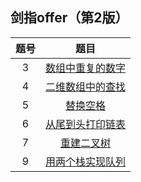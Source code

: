 ## 剑指offer（第2版）

| 题号  | 题目 |
|:---:|:---:|
| 3   | [数组中重复的数字](solutions/Offer_03.cpp) 
| 4   | [二维数组中的查找](solutions/Offer_04.cpp) 
| 5   | [替换空格](solutions/Offer_05.cpp) 
| 6   | [从尾到头打印链表](solutions/Offer_06.cpp) 
| 7   | [重建二叉树](solutions/Offer_07.cpp) 
| 9   | [用两个栈实现队列](solutions/Offer_09.cpp) 
